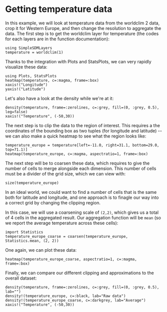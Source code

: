 # Getting temperature data

In this example, we will look at temperature data from the worldclim 2 data,
crop it for Western Europe, and then change the resolution to aggregate the
data. The first step is to get the worldclim layer for temperature (the codes
for each layers are in the function documentation):

```@example temp
using SimpleSDMLayers
temperature = worldclim(1)
```

Thanks to the integration with Plots and StatsPlots, we can very rapidly
visualize these data:

```@example temp
using Plots, StatsPlots
heatmap(temperature, c=:magma, frame=:box)
xaxis!("Longitude")
yaxis!("Latitude")
```

Let's also have a look at the density while we're at it:

```@example temp
density(temperature, frame=:zerolines, c=:grey, fill=(0, :grey, 0.5), leg=false)
xaxis!("Temperature", (-50,30))
```

The next step is to clip the data to the region of interest. This requires a the
coordinates of the bounding box as two tuples (for longitude and latitude) -- we
can also make a quick heatmap to see what the region looks like:

```@example temp
temperature_europe = temperature[left=-11.0, right=31.1, bottom=29.0, top=71.1)]
heatmap(temperature_europe, c=:magma, aspectratio=1, frame=:box)
```

The next step will be to coarsen these data, which requires to give the number
of cells to merge alongside each dimension. This number of cells must be a
divider of the grid size, which we can view with:

```@example temp
size(temperature_europe)
```

In an ideal world, we could want to find a number of cells that is the same both
for latitude and longitude, and one approach is to finagle our way into a
correct grid by changing the clipping region.

In this case, we will use a coarsening scale of `(2,2)`, which gives us a total
of 4 cells in the aggregated result. Our aggregation function will be `mean` (so
we report the average temperature across these cells):

```@example temp
import Statistics
temperature_europe_coarse = coarsen(temperature_europe, Statistics.mean, (2, 2))
```

One again, we can plot these data:

```@example temp
heatmap(temperature_europe_coarse, aspectratio=1, c=:magma, frame=:box)
```

Finally, we can compare our different clipping and approximations to the overall
dataset:


```@example temp
density(temperature, frame=:zerolines, c=:grey, fill=(0, :grey, 0.5), lab="")
density!(temperature_europe, c=:black, lab="Raw data")
density!(temperature_europe_coarse, c=:darkgrey, lab="Average")
xaxis!("Temperature", (-50,30))
```
